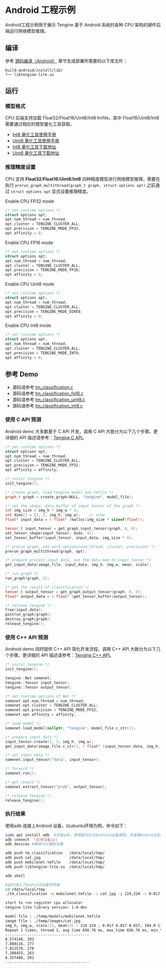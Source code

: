 # Android 工程示例

Android工程示例用于展示 Tengine 基于 Android 系统的各种 CPU 架构的硬件后端运行网络模型推理。

## 编译

参考 [源码编译（Android）](../source_compile/compile_android.md) 章节生成部署所需要的以下库文件：

```
build-android/install/lib/
└── libtengine-lite.so
```

## 运行

### 模型格式

CPU 后端支持加载 Float32/Float16/Uint8/Int8 tmfile，其中 Float16/Uint8/Int8 需要通过相应的模型量化工具获取。

- [Int8 量化工具使用手册](../user_guides/quant_tool_int8.md)
- [Uint8 量化工具使用手册](../user_guides/quant_tool_uint8.md)
- [Int8 量化工具下载地址](https://github.com/OAID/Tengine/releases/download/lite-v1.3/quant_tool_int8)
- [Uint8 量化工具下载地址](https://github.com/OAID/Tengine/releases/download/lite-v1.3/quant_tool_uint8)

### 推理精度设置

CPU 支持 **Float32**/**Float16**/**Uint8**/**Int8** 四种精度模型进行网络模型推理，需要在执行 `prerun_graph_multithread(graph_t graph, struct options opt)` 之前通过 `struct options opt` 显式设置推理精度。

Enable CPU FP32 mode

```c++
/* set runtime options */
struct options opt;
opt.num_thread = num_thread;
opt.cluster = TENGINE_CLUSTER_ALL;
opt.precision = TENGINE_MODE_FP32;
opt.affinity = 0;
```

Enable CPU FP16 mode

```c++
/* set runtime options */
struct options opt;
opt.num_thread = num_thread;
opt.cluster = TENGINE_CLUSTER_ALL;
opt.precision = TENGINE_MODE_FP16;
opt.affinity = 0;
```

Enable CPU Uint8 mode

```c++
/* set runtime options */
struct options opt;
opt.num_thread = num_thread;
opt.cluster = TENGINE_CLUSTER_ALL;
opt.precision = TENGINE_MODE_UINT8;
opt.affinity = 0;
```

Enable CPU Int8 mode

```c++
/* set runtime options */
struct options opt;
opt.num_thread = num_thread;
opt.cluster = TENGINE_CLUSTER_ALL;
opt.precision = TENGINE_MODE_INT8;
opt.affinity = 0;
```

## 参考 Demo

- 源码请参考 [tm_classification.c](https://github.com/OAID/Tengine/blob/tengine-lite/examples/tm_classification.c)
- 源码请参考 [tm_classification_fp16.c](https://github.com/OAID/Tengine/blob/tengine-lite/examples/tm_classification_fp16.c)
- 源码请参考 [tm_classification_uint8.c](https://github.com/OAID/Tengine/blob/tengine-lite/examples/tm_classification_uint8.c)
- 源码请参考 [tm_classification_int8.c](https://github.com/OAID/Tengine/blob/tengine-lite/examples/tm_classification_int8.c)


### 使用 C API 预测

Android demo 大多数基于 C API 开发，调用 C API 大致分为以下几个步骤。更详细的 API 描述请参考：[Tengine C API](../api_reference/c_api_doc.md)。

```c++
/* set runtime options */
struct options opt;
opt.num_thread = num_thread;
opt.cluster = TENGINE_CLUSTER_ALL;
opt.precision = TENGINE_MODE_FP32;
opt.affinity = affinity;

/* inital tengine */
init_tengine();

/* create graph, load tengine model xxx.tmfile */
graph_t graph = create_graph(NULL, "tengine", model_file);

/* set the shape, data buffer of input_tensor of the graph */
int img_size = img_h * img_w * 3;
int dims[] = {1, 3, img_h, img_w};    // nchw
float* input_data = ( float* )malloc(img_size * sizeof(float));

tensor_t input_tensor = get_graph_input_tensor(graph, 0, 0);
set_tensor_shape(input_tensor, dims, 4);
set_tensor_buffer(input_tensor, input_data, img_size * 4);

/* prerun graph, set work options(num_thread, cluster, precision) */
prerun_graph_multithread(graph, opt);

/* prepare process input data, set the data mem to input tensor */
get_input_data(image_file, input_data, img_h, img_w, mean, scale);

/* run graph */
run_graph(graph, 1);

/* get the result of classification */
tensor_t output_tensor = get_graph_output_tensor(graph, 0, 0);
float* output_data = ( float* )get_tensor_buffer(output_tensor);

/* release tengine */
free(input_data);
postrun_graph(graph);
destroy_graph(graph);
release_tengine();
```

### 使用 C++ API 预测

Android demo 同时提供 C++ API 简化开发流程，调用 C++ API 大致分为以下几个步骤。更详细的 API 描述请参考：[Tengine C++ API](../api_reference/cxx_api_doc.md)。

```c++
/* inital tengine */
init_tengine();

tengine::Net somenet;
tengine::Tensor input_tensor;
tengine::Tensor output_tensor;

/* set runtime options of Net */
somenet.opt.num_thread = num_thread;
somenet.opt.cluster = TENGINE_CLUSTER_ALL;
somenet.opt.precision = TENGINE_MODE_FP32;
somenet.opt.affinity = affinity;

/* load model */
somenet.load_model(nullptr, "tengine", model_file.c_str());

/* prepare input data */
input_tensor.create(1, 3, img_h, img_w);
get_input_data(image_file.c_str(), ( float* )input_tensor.data, img_h, img_w, mean, scale);

/* set input data */
somenet.input_tensor("data", input_tensor);

/* forward */
somenet.run();

/* get result */
somenet.extract_tensor("prob", output_tensor);

/* release tengine */
release_tengine();
```

### 执行结果

使用adb 连接上Android 设备，以ubuntu环境为例，命令如下：
```bash
sudo apt install adb  #安装adb，使电脑可以与Android设备通信。并查看Android设备的ip。
adb connect  [安卓设备ip]
adb devices #确保可以看到设备 

adb push tm_classification   /data/local/tmp/ 
adb push cat.jpg             /data/local/tmp/
adb push mobilenet.tmfile    /data/local/tmp/
adb push libtengine-lite.so  /data/local/tmp/

adb shell 

#此时进入了Android设备的终端
cd /data/local/tmp
./tm_classification -m mobilenet.tmfile -i cat.jpg -g 224,224 -s 0.017,0.017,0.017 -w 104.007,116.669,122.679
```
```bash
start to run register cpu allocator
tengine-lite library version: 1.0-dev

model file : ./temp/models/mobilenet.tmfile
image file : ./temp/images/cat.jpg
img_h, img_w, scale[3], mean[3] : 224 224 , 0.017 0.017 0.017, 104.0 116.7 122.7
Repeat 1 times, thread 1, avg time 656.76 ms, max_time 656.76 ms, min_time 656.76 ms
--------------------------------------
8.574148, 282
7.880116, 277
7.812579, 278
7.286453, 263
6.357488, 281
--------------------------------------
```